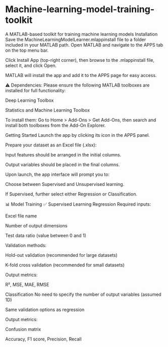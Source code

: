 # Machine-learning-model-training-toolkit
A MATLAB-based toolkit for training machine learning models
Installation
Save the MachineLearningModelLearner.mlappinstall file to a folder included in your MATLAB path.
Open MATLAB and navigate to the APPS tab on the top menu bar.

Click Install App (top-right corner), then browse to the .mlappinstall file, select it, and click Open.

MATLAB will install the app and add it to the APPS page for easy access.

⚠️ Dependencies:
Please ensure the following MATLAB toolboxes are installed for full functionality:

Deep Learning Toolbox

Statistics and Machine Learning Toolbox

To install them:
Go to Home > Add-Ons > Get Add-Ons, then search and install both toolboxes from the Add-On Explorer.

Getting Started
Launch the app by clicking its icon in the APPS panel.

Prepare your dataset as an Excel file (.xlsx):

Input features should be arranged in the initial columns.

Output variables should be placed in the final columns.

Upon launch, the app interface will prompt you to:

Choose between Supervised and Unsupervised learning.

If Supervised, further select either Regression or Classification.

📊 Model Training
✅ Supervised Learning
Regression
Required inputs:

Excel file name

Number of output dimensions

Test data ratio (value between 0 and 1)

Validation methods:

Hold-out validation (recommended for large datasets)

K-fold cross validation (recommended for small datasets)

Output metrics:

R², MSE, MAE, RMSE

Classification
No need to specify the number of output variables (assumed 1D)

Same validation options as regression

Output metrics:

Confusion matrix

Accuracy, F1 score, Precision, Recall
